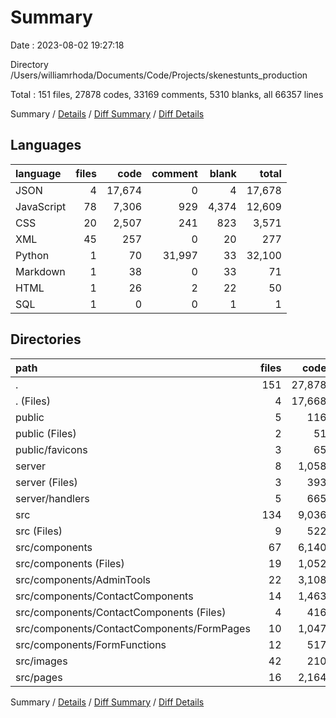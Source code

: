 # Summary

Date : 2023-08-02 19:27:18

Directory /Users/williamrhoda/Documents/Code/Projects/skenestunts_production

Total : 151 files,  27878 codes, 33169 comments, 5310 blanks, all 66357 lines

Summary / [Details](details.md) / [Diff Summary](diff.md) / [Diff Details](diff-details.md)

## Languages
| language | files | code | comment | blank | total |
| :--- | ---: | ---: | ---: | ---: | ---: |
| JSON | 4 | 17,674 | 0 | 4 | 17,678 |
| JavaScript | 78 | 7,306 | 929 | 4,374 | 12,609 |
| CSS | 20 | 2,507 | 241 | 823 | 3,571 |
| XML | 45 | 257 | 0 | 20 | 277 |
| Python | 1 | 70 | 31,997 | 33 | 32,100 |
| Markdown | 1 | 38 | 0 | 33 | 71 |
| HTML | 1 | 26 | 2 | 22 | 50 |
| SQL | 1 | 0 | 0 | 1 | 1 |

## Directories
| path | files | code | comment | blank | total |
| :--- | ---: | ---: | ---: | ---: | ---: |
| . | 151 | 27,878 | 33,169 | 5,310 | 66,357 |
| . (Files) | 4 | 17,668 | 0 | 36 | 17,704 |
| public | 5 | 116 | 2 | 26 | 144 |
| public (Files) | 2 | 51 | 2 | 23 | 76 |
| public/favicons | 3 | 65 | 0 | 3 | 68 |
| server | 8 | 1,058 | 32,177 | 707 | 33,942 |
| server (Files) | 3 | 393 | 32,032 | 201 | 32,626 |
| server/handlers | 5 | 665 | 145 | 506 | 1,316 |
| src | 134 | 9,036 | 990 | 4,541 | 14,567 |
| src (Files) | 9 | 522 | 39 | 274 | 835 |
| src/components | 67 | 6,140 | 719 | 3,221 | 10,080 |
| src/components (Files) | 19 | 1,052 | 190 | 659 | 1,901 |
| src/components/AdminTools | 22 | 3,108 | 305 | 1,543 | 4,956 |
| src/components/ContactComponents | 14 | 1,463 | 175 | 728 | 2,366 |
| src/components/ContactComponents (Files) | 4 | 416 | 63 | 248 | 727 |
| src/components/ContactComponents/FormPages | 10 | 1,047 | 112 | 480 | 1,639 |
| src/components/FormFunctions | 12 | 517 | 49 | 291 | 857 |
| src/images | 42 | 210 | 0 | 18 | 228 |
| src/pages | 16 | 2,164 | 232 | 1,028 | 3,424 |

Summary / [Details](details.md) / [Diff Summary](diff.md) / [Diff Details](diff-details.md)